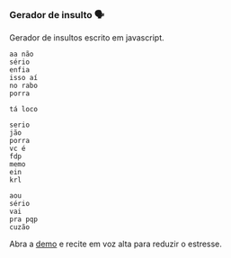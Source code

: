 ### Gerador de insulto 🗣️

Gerador de insultos escrito em javascript.

```
aa não
sério
enfia
isso aí
no rabo
porra

tá loco
```

```
serio
jão
porra
vc é
fdp
memo
ein
krl
```

```
aou
sério
vai
pra pqp
cuzão
```

Abra a [demo](https://vitormanfredini.github.io/gerador-de-insulto/) e recite em voz alta para reduzir o estresse.